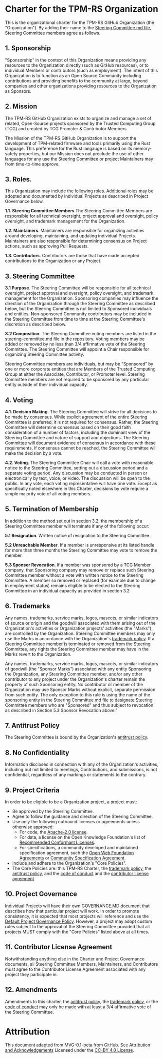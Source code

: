 # Charter for the TPM-RS Organization

This is the organizational charter for the TPM-RS GitHub Organization (the
"Organization"). By adding their name to the
[Steering Committee.md file](./STEERING-COMMITTEE.md), Steering Committee members
agree as follows.

## 1. Sponsorship

"Sponsorship" in the context of this Organization means providing any resources
to the Organization directly (such as GitHub resources), or to individual
Members or contributors (such as employment).  The intent of this Organization
is to function as an Open Source Community including contributions and providing
benefits to the community at large, beyond companies and other organizations
providing resources to the Organization as Sponsors.

## 2. Mission

The TPM-RS GitHub Organization exists to organize and manage a set of related,
Open-Source projects sponsored by the Trusted Computing Group (TCG) and created
by TCG Promoter & Contributor Members

The Mission of the TPM-RS GitHub Organization is to support the development of
TPM-related firmware and tools primarily using the Rust language.  This
preference for the Rust langauge is based on its memory-safety properties, but
our Mission does not preclude the use of other languages for any use the
Steering Committee or project Maintainers may from time-to-time approve.

## 3. Roles.

This Organization may include the following roles. Additional roles may be
adopted and documented by individual Projects as described in Project Governance
below.

**1.1. Steering Committee Members** The Steering Committee Members are
responsible for all technical oversight, project approval and oversight, policy
oversight, and trademark management for the Organization.

**1.2. Maintainers**. Maintainers are responsible for organizing activities
around developing, maintaining, and updating individual Projects. Maintainers
are also responsible for determining consensus on Project actions, such as
approving Pull Requests.

**1.3. Contributors**. Contributors are those that have made accepted
contributions to the Organization or any Project.

## 3. Steering Committee

**3.1 Purpose**. The Steering Committee will be responsible for all technical
oversight, project approval and oversight, policy oversight, and trademark
management for the Organization.  Sponsoring companies may influence the
direction of the Organization through the Steering Committee as described below,
but the Steering Committee is not limited to Sponsored individuals and entities.
Non-sponsored Community contributors may be included in the Steering Committee
from time to time at the Steering Committee's discretion as described below.

**3.2 Composition**. The Steering Committee voting members are listed in the
steering-committee.md file in the repository. Voting members may be added or
removed by no less than 3/4 affirmative vote of the Steering Committee. The
Steering Committee will appoint a Chair responsible for organizing Steering
Committee activity.

Steering Committee members are individuals, but may be "Sponsored" by one or
more corporate entities that are Members of the Trusted Computing Group at
either the Associate, Contributor, or Promoter level. Steering Committee members
are not required to be sponsored by any particular entity outside of their
individual capacity.

## 4. Voting

**4.1. Decision Making**. The Steering Committee will strive for all decisions
to be made by consensus. While explicit agreement of the entire Steering
Committee is preferred, it is not required for consensus. Rather, the Steering
Committee will determine consensus based on their good faith consideration of a
number of factors, including the dominant view of the Steering Committee and
nature of support and objections. The Steering Committee will document evidence
of consensus in accordance with these requirements. If consensus cannot be
reached, the Steering Committee will make the decision by a vote.

**4.2. Voting**. The Steering Committee Chair will call a vote with reasonable
notice to the Steering Committee, setting out a discussion period and a separate
voting period. Any discussion may be conducted in person or electronically by
text, voice, or video. The discussion will be open to the public. In any vote,
each voting representative will have one vote. Except as specifically noted
elsewhere in this Charter, decisions by vote require a simple majority vote of
all voting members.

## 5. Termination of Membership

In addition to the method set out in section 3.2, the membership of a Steering
Committee member will terminate if any of the following occur:

**5.1 Resignation**. Written notice of resignation to the Steering Committee.

**5.2 Unreachable Member**. If a member is unresponsive at its listed handle for
more than three months the Steering Committee may vote to remove the member.

**5.3 Sponsor Revocation**. If a member was sponsored by a TCG Member company,
that Sponsoring company may remove or replace such Steering Committee member
without a vote with written notice to the Steering Committee.  A member so
removed or replaced (for example due to change in employment status) remains
eligible to be elected to the Steering Committee in an individual capacity as
provided in section 3.2

## 6. Trademarks

Any names, trademarks, service marks, logos, mascots, or similar indicators of
source or origin and the goodwill associated with them arising out of the
Organization's activities or Organization projects' activities (the "Marks"),
are controlled by the Organization. Steering Committee members may only use the
Marks in accordance with the Organization's [trademark policy](./TRADEMARKS.md).
If a Steering Committee member is terminated or removed from the Steering
Committee, any rights the Steering Committee member may have in the Marks revert
to the Organization.

Any names, trademarks, service marks, logos, mascots, or similar indicators of
goodwill (the "Sponsor Marks") associated with any entity Sponsoring the
Organization, any Steering Committee member, and/or any other contributor to any
project under the Organization's charter remain the property of such Sponsoring
entity.  No contributor or member of the Organization may use Sponsor Marks
without explicit, separate permission from such entity.  The only exception to
this rule is using the name of the sponsoring entity in the
[Steering Committee.md file](./STEERING-COMMITTEE.md) to designate Steering Committee
members who are "Sponsored" and thus subject to revocation as described in
Section 5.3 Sponsor Revocation above."

## 7. Antitrust Policy

The Steering Committee is bound by the Organization's
[antitrust policy](./ANTITRUST.md).

## 8. No Confidentiality

Information disclosed in connection with any of the Organization's activities,
including but not limited to meetings, Contributions, and submissions, is not
confidential, regardless of any markings or statements to the contrary.

## 9. Project Criteria

In order to be eligible to be a Organization project, a project must:

* Be approved by the Steering Committee.
* Agree to follow the guidance and direction of the Steering Committee.
* Use only the following outbound licenses or agreements unless otherwise approved:
  - For code, the [Apache-2.0 license](https://opensource.org/license/apache-2-0/).
  - For data, a license on the Open Knowledge Foundation's list of
    [Recommended Conformant Licenses](http://opendefinition.org/licenses/).
  - For specifications, a community developed and maintained specification
    agreement, such the
    [Open Web Foundation Agreements](https://www.openwebfoundation.org/the-agreements)
    or [Community Specification Agreement](https://github.com/CommunitySpecification/1.0).
* Include and adhere to the Organization's "Core Policies".
* The Core Policies are: this TPM-RS Charter,
  the [trademark policy](./TRADEMARKS.md),
  the [antitrust policy](./ANTITRUST.md), and
  the [code of conduct](./CODE-OF-CONDUCT.md) and
  the [contributor license agreement](./CONTRIBUTOR-LICENSE-AGREEMENT.md)

## 10. Project Governance

Individual Projects will have their own GOVERNANCE.MD document that describes
how that particular project will work.  In order to promote consistency, it is
expected that most projects will reference and use the
[Default Project Governance Policy](./DEFAULT-PROJECT-GOVERNANCE.md).
However, a project may adopt custom rules subject to the approval of the
Steering Committee provided that all projects MUST comply with the "Core
Policies" listed above at all times.

## 11. Contributor License Agreement

Notwithstanding anything else in the Charter and Project Governance documents,
all Steering Committee Members, Maintainers, and Contributors must agree to the
Contributor License Agreement associated with any project they participate in.

## 12. Amendments

Amendments to this charter, the [antitrust policy](./ANTITRUST.md), the
[trademark policy](./TRADEMARKS.md), or the
[code of conduct](./CODE-OF-CONDUCT.md) may only be made with at least a 3/4
affirmative vote of the Steering Committee.

# Attribution

This document adapted from MVG-0.1-beta from GitHub.
See [Attribution and Acknowledgements](../org-docs/ACKNOWLEDGEMENTS.md)
Licensed under the [CC-BY 4.0 License](https://creativecommons.org/licenses/by-sa/4.0/).
